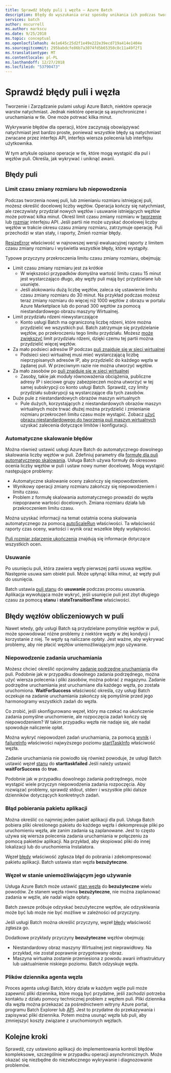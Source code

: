 ```yaml
---
title: Sprawdź błędy puli i węzła — Azure Batch
description: Błędy do wyszukania oraz sposoby unikania ich podczas tworzenia pul i węzłów
services: batch
author: mscurrell
ms.author: markscu
ms.date: 9/25/2018
ms.topic: conceptual
ms.openlocfilehash: 4e1e645c25d2f1e49e222e39ecd719a414e1404e
ms.sourcegitcommit: 295babdcfe86b7a3074fd5b65350c8c11a49f2f1
ms.translationtype: MT
ms.contentlocale: pl-PL
ms.lasthandoff: 12/27/2018
ms.locfileid: "53790473"
---
```

# <a name="check-for-pool-and-node-errors"></a>Sprawdź błędy puli i węzła

Tworzenie i Zarządzanie pulami usługi Azure Batch, niektóre operacje warstw natychmiast. Jednak niektóre operacje są asynchroniczne i uruchamiania w tle. One może potrwać kilka minut.

Wykrywanie błędów dla operacji, które zaczynają obowiązywać natychmiast jest bardzo proste, ponieważ wszystkie błędy są natychmiast zwracane przez interfejs API, interfejs wiersza polecenia lub interfejsu użytkownika.

W tym artykule opisano operacje w tle, które mogą wystąpić dla pul i węzłów puli. Określa, jak wykrywać i uniknąć awarii.

## <a name="pool-errors"></a>Błędy puli

### <a name="resize-timeout-or-failure"></a>Limit czasu zmiany rozmiaru lub niepowodzenia

Podczas tworzenia nowej puli, lub zmienianiu rozmiaru istniejącej puli, możesz określić docelowej liczby węzłów.  Operacja kończy się natychmiast, ale rzeczywisty przydział nowych węzłów i usuwanie istniejących węzłów może potrwać kilka minut.  Określ limit czasu zmiany rozmiaru w [tworzenie](https://docs.microsoft.com/rest/api/batchservice/pool/add) lub [rozmiar](https://docs.microsoft.com/rest/api/batchservice/pool/resize) interfejsu API. Jeśli partii nie może uzyskać docelowej liczby węzłów w trakcie okresu czasu zmiany rozmiaru, zatrzymuje operację. Puli przechodzi w stan stały, i raporty, Zmień rozmiar błędy.

[ResizeError](https://docs.microsoft.com/rest/api/batchservice/pool/get#resizeerror) właściwość w najnowszej wersji ewaluacyjnej raporty z limitem czasu zmiany rozmiaru i wyświetla wszystkie błędy, które wystąpiły.

Typowe przyczyny przekroczenia limitu czasu zmiany rozmiaru, obejmują:

- Limit czasu zmiany rozmiaru jest za krótkie
  - W większości przypadków domyślna wartość limitu czasu 15 minut jest wystarczająco długo, aby węzły puli mają być przydzielane lub usunięte.
  - Jeśli alokowaniu dużą liczbę węzłów, zaleca się ustawienie limitu czasu zmiany rozmiaru do 30 minut. Na przykład podczas możesz teraz zmiany rozmiaru do więcej niż 1000 węzłów z obrazu w portalu Azure Marketplace lub do ponad 300 węzłów za pomocą niestandardowego obrazu maszyny Wirtualnej.
- Limit przydziału rdzeni niewystarczające
  - Konto usługi Batch ma ograniczoną liczbę rdzeni, które można przydzielić we wszystkich pul. Batch zatrzymuje się przydzielanie węzłów, po przekroczeniu tego limitu przydziału. Możesz [może zwiększyć](https://docs.microsoft.com/azure/batch/batch-quota-limit) limit przydziału rdzeni, dzięki czemu tej partii można przydzielić więcej węzłów.
- Za mało podsieci adresów IP podczas [puli znajduje się w sieci wirtualnej](https://docs.microsoft.com/azure/batch/batch-virtual-network)
  - Podsieci sieci wirtualnej musi mieć wystarczającą liczbę nieprzypisanych adresów IP, aby przydzielić do każdego węzła w żądanej puli. W przeciwnym razie nie można utworzyć węzłów.
- Za mało zasobów po [puli znajduje się w sieci wirtualnej](https://docs.microsoft.com/azure/batch/batch-virtual-network)
  - Zasoby, takie jak moduły równoważenia obciążenia, publiczne adresy IP i sieciowe grupy zabezpieczeń można utworzyć w tej samej subskrypcji co konto usługi Batch. Sprawdź, czy limity przydziału subskrypcji są wystarczające dla tych zasobów.
- Duże pule z niestandardowych obrazów maszyn wirtualnych
  - Pule dużych, korzystających z niestandardowych obrazów maszyn wirtualnych może trwać dłużej można przydzielić i zmienianie rozmiaru przekroczeń limitu czasu może wystąpić.  Zobacz [użyć obrazu niestandardowego do tworzenia puli maszyn wirtualnych](https://docs.microsoft.com/azure/batch/batch-custom-images) uzyskać zalecenia dotyczące limitów i konfiguracji.

### <a name="automatic-scaling-failures"></a>Automatyczne skalowanie błędów

Można również ustawić usługi Azure Batch do automatycznego dowolnego skalowania liczby węzłów w puli. Zdefiniuj parametry dla [formułę dla puli automatycznego skalowania](https://docs.microsoft.com/azure/batch/batch-automatic-scaling). Usługa Batch używa formuły do okresowo ocenia liczby węzłów w puli i ustaw nowy numer docelowej. Mogą wystąpić następujące problemy:

- Automatyczne skalowanie oceny zakończy się niepowodzeniem.
- Wynikowy operacji zmiany rozmiaru zakończy się niepowodzeniem i limitu czasu.
- Problem z formułę skalowania automatycznego prowadzi do węzła niepoprawne wartości docelowych. Zmiana rozmiaru działa lub przekroczeniem limitu czasu.

Można uzyskać informacji na temat ostatnia ocena skalowania automatycznego za pomocą [autoScaleRun](https://docs.microsoft.com/rest/api/batchservice/pool/get#autoscalerun) właściwości. Ta właściwość raporty czas oceny, wartości i wynik oraz wszelkie błędy wydajności.

[Puli rozmiar zdarzenie ukończenia](https://docs.microsoft.com/azure/batch/batch-pool-resize-complete-event) znajdują się informacje dotyczące wszystkich ocen.

### <a name="delete"></a>Usuwanie

Po usunięciu puli, która zawiera węzły pierwszej partii usuwa węzłów. Następnie usuwa sam obiekt puli. Może upłynąć kilka minut, aż węzły puli do usunięcia.

Batch ustawia [puli stanu](https://docs.microsoft.com/rest/api/batchservice/pool/get#poolstate) do **usuwanie** podczas procesu usuwania. Aplikacja wywołująca może wykryć, jeśli usunięcie puli jest zbyt długiego czasu za pomocą **stanu** i **stateTransitionTime** właściwości.

## <a name="pool-compute-node-errors"></a>Błędy węzłów obliczeniowych w puli

Nawet wtedy, gdy usługi Batch są przydzielane pomyślnie węzłów w puli, może spowodować różne problemy z niektóre węzły w złej kondycji i korzystanie z niej. Te węzły są naliczane opłaty. Jest ważne, aby wykrywać problemy, aby nie płacić węzłów uniemożliwiającym jego używanie.

### <a name="start-task-failure"></a>Niepowodzenie zadania uruchamiania

Możesz chcieć określić opcjonalny [zadanie podrzędne uruchamiania](https://docs.microsoft.com/rest/api/batchservice/pool/add#starttask) dla puli. Podobnie jak w przypadku dowolnego zadania podrzędnego, można użyć wiersza polecenia i pliki zasobów, można pobrać z magazynu. Zadanie podrzędne uruchamiania jest uruchamiane dla każdego węzła, po została uruchomiona. **WaitForSuccess** właściwość określa, czy usługi Batch oczekuje na zadanie uruchamiania zakończy się pomyślnie przed jego harmonogramy wszystkich zadań do węzła.

Co zrobić, jeśli skonfigurowano węzeł, który ma czekać na ukończenie zadania pomyślne uruchomienie, ale rozpoczęcia zadań kończy się niepowodzeniem? W takim przypadku węzła nie nadaje się, ale nadal spowoduje naliczenie opłat.

Można wykryć niepowodzeń zadań uruchamiania, za pomocą [wynik](https://docs.microsoft.com/rest/api/batchservice/computenode/get#taskexecutionresult) i [failureInfo](https://docs.microsoft.com/rest/api/batchservice/computenode/get#taskfailureinformation) właściwości najwyższego poziomu [startTaskInfo](https://docs.microsoft.com/rest/api/batchservice/computenode/get#starttaskinformation) właściwość węzła.

Zadanie uruchamiania nie powiodło się również powoduje, że usługi Batch ustawić węzeł [stanu](https://docs.microsoft.com/rest/api/batchservice/computenode/get#computenodestate) do **starttaskfailed** Jeśli należy ustawić **waitForSuccess** do **true**.

Podobnie jak w przypadku dowolnego zadania podrzędnego, może wystąpić wiele przyczyn niepowodzenia zadania rozpoczęcia.  Aby rozwiązać problemy, sprawdź stdout, stderr i wszystkie pliki dalsze dzienników dotyczących konkretnych zadań.

### <a name="application-package-download-failure"></a>Błąd pobierania pakietu aplikacji

Można określić co najmniej jeden pakiet aplikacji dla puli. Usługa Batch pobiera pliki określonego pakietu do każdego węzła i dekompresuje pliki po uruchomieniu węzła, ale zanim zadania są zaplanowane. Jest to często używa się wiersza polecenia zadania uruchamiania w połączeniu za pomocą pakietów aplikacji. Na przykład, aby skopiować pliki do innej lokalizacji lub do uruchomienia Instalatora.

Węzeł [błędy](https://docs.microsoft.com/rest/api/batchservice/computenode/get#computenodeerror) właściwość zgłasza błąd do pobrania i zdekompresować pakietu aplikacji. Batch ustawia stan węzła **bezużyteczne**.

### <a name="node-in-unusable-state"></a>Węzeł w stanie uniemożliwiającym jego używanie

Usługa Azure Batch może ustawić [stan węzła](https://docs.microsoft.com/rest/api/batchservice/computenode/get#computenodestate) do **bezużyteczne** wielu powodów. Ze stanem węzła równa **bezużyteczne**, nie można zaplanować zadania w węźle, ale nadal wiąże opłaty.

Batch zawsze próbuje odzyskać bezużyteczne węzłów, ale odzyskiwania może być lub może nie być możliwe w zależności od przyczyny.

Jeśli usługi Batch można określić przyczyny, węzeł [błędy](https://docs.microsoft.com/rest/api/batchservice/computenode/get#computenodeerror) właściwość zgłasza go.

Dodatkowe przykłady przyczyny **bezużyteczne** węzłów obejmują:

- Niestandardowy obraz maszyny Wirtualnej jest nieprawidłowy. Na przykład, nie został poprawnie przygotowany obraz.
- Maszyna wirtualna zostanie przeniesiona z powodu awarii infrastruktury lub uaktualnienie niskiego poziomu. Batch odzyskuje węzła.

### <a name="node-agent-log-files"></a>Plików dziennika agenta węzła

Proces agenta usługi Batch, który działa w każdym węźle puli może zapewnić pliki dziennika, które mogą być przydatne, jeśli zachodzi potrzeba kontaktu z działu pomocy technicznej problem z węzłem puli. Pliki dziennika dla węzła można przekazać za pośrednictwem witryny Azure portal, programu Batch Explorer lub [API](https://docs.microsoft.com/rest/api/batchservice/computenode/uploadbatchservicelogs). Jest to przydatne do przekazywania i zapisywać pliki dziennika. Potem można usunąć węzła lub puli, aby zmniejszyć koszty związane z uruchomionych węzłach.

## <a name="next-steps"></a>Kolejne kroki

Sprawdź, czy ustawiono aplikacji do implementowania kontroli błędów kompleksowe, szczególnie w przypadku operacji asynchronicznych. Może okazać się niezbędne do niezwłocznego wykrywanie i diagnozowanie problemów.
